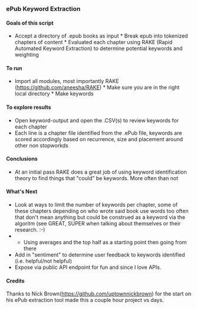 ### ePub Keyword Extraction

#### Goals of this script
* Accept a directory of .epub books as input * Break epub into tokenized
chapters of content * Evaluated each chapter using RAKE (Rapid Automated
Keyword Extraction) to determine potential keywords and weighting

#### To run
* Import all modules, most importantly RAKE
(https://github.com/aneesha/RAKE) * Make sure you are in the right local
directory * Make keywords

#### To explore results
* Open keyword-output and open the .CSV(s) to review keywords for each
chapter
* Each line is a chapter file identified from the .ePub file, keywords are scored accordingly based on recurrence, size and placement around other non stopworkds

#### Conclusions
* At an initial pass RAKE does a great job of using keyword
identification theory to find things that "could" be keywords. More
often than not

#### What's Next
* Look at ways to limit the number of keywords per chapter, some of these chapters depending on who wrote said book use words too often that don't mean anything but could be construed as a keyword via the algoritm (see GREAT, SUPER when talking about themselves or their research. :-)
* * Using averages and the top half as a starting point then going from there
* Add in "sentiment" to determine user feedback to keywords identified (i.e. helpful/not helpful)
* Expose via public API endpoint for fun and since I love APIs.

#### Credits
Thanks to Nick Brown(https://github.com/uptownnickbrown) for the start on his ePub extraction tool made
this a couple hour project vs days.
